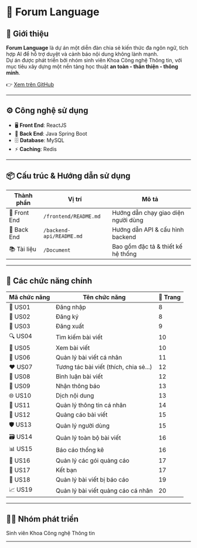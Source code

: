 # 📘 Forum Language

## 🧩 Giới thiệu

**Forum Language** là dự án một diễn đàn chia sẻ kiến thức đa ngôn ngữ, tích hợp AI để hỗ trợ duyệt và cảnh báo nội dung không lành mạnh.  
Dự án được phát triển bởi nhóm sinh viên Khoa Công nghệ Thông tin, với mục tiêu xây dựng một nền tảng học thuật **an toàn - thân thiện - thông minh**.

👉 [Xem trên GitHub](https://github.com/Khoa-CNTT/XDDDCSKT1484)

---

## ⚙️ Công nghệ sử dụng

- 🖥️ **Front End**: ReactJS  
- 🧩 **Back End**: Java Spring Boot  
- 🗄️ **Database**: MySQL  
- ⚡ **Caching**: Redis  
---

## 📦 Cấu trúc & Hướng dẫn sử dụng

| Thành phần     | Vị trí                  | Mô tả                              |
|----------------|-------------------------|------------------------------------|
| 🧭 Front End   | `/frontend/README.md`   | Hướng dẫn chạy giao diện người dùng |
| 🧪 Back End    | `/backend-api/README.md`| Hướng dẫn API & cấu hình backend   |
| 📚 Tài liệu    | `/Document`             | Bao gồm đặc tả & thiết kế hệ thống |

---

## 🧠 Các chức năng chính

| Mã chức năng | Tên chức năng                          | 📄 Trang |
|--------------|-----------------------------------------|----------|
| 🔐 US01      | Đăng nhập                               | 8        |
| 📝 US02      | Đăng ký                                 | 8        |
| 🚪 US03      | Đăng xuất                               | 9        |
| 🔍 US04      | Tìm kiếm bài viết                       | 10       |
| 📖 US05      | Xem bài viết                            | 10       |
| 📂 US06      | Quản lý bài viết cá nhân                | 11       |
| ❤️ US07      | Tương tác bài viết (thích, chia sẻ...)  | 12       |
| 💬 US08      | Bình luận bài viết                      | 12       |
| 🔔 US09      | Nhận thông báo                          | 13       |
| 🌐 US10      | Dịch nội dung                           | 13       |
| 👤 US11      | Quản lý thông tin cá nhân               | 14       |
| 📢 US12      | Quảng cáo bài viết                      | 15       |
| 🛡️ US13      | Quản lý người dùng                      | 15       |
| 🗃️ US14      | Quản lý toàn bộ bài viết                | 16       |
| 📊 US15      | Báo cáo thống kê                        | 16       |
| 💎 US16      | Quản lý các gói quảng cáo               | 17       |
| 🤝 US17      | Kết bạn                                 | 17       |
| 🚨 US18      | Quản lý bài viết bị báo cáo             | 19       |
| 📈 US19      | Quản lý bài viết quảng cáo cá nhân      | 20       |

---

## 👨‍💻 Nhóm phát triển

Sinh viên Khoa Công nghệ Thông tin

---
